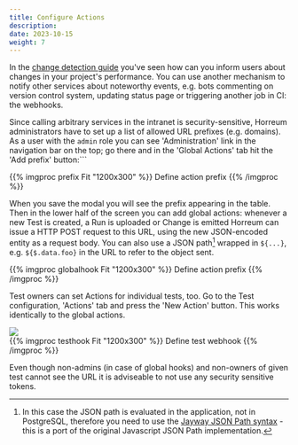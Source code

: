 ```yaml
---
title: Configure Actions
description: 
date: 2023-10-15
weight: 7
---
```



In the [change detection guide](./change_detection.html) you've seen how can you inform users about changes in your project's performance. You can use another mechanism to notify other services about noteworthy events, e.g. bots commenting on version control system, updating status page or triggering another job in CI: the webhooks.

Since calling arbitrary services in the intranet is security-sensitive, Horreum administrators have to set up a list of allowed URL prefixes (e.g. domains). As a user with the `admin` role you can see 'Administration' link in the navigation bar on the top; go there and in the 'Global Actions' tab hit the 'Add prefix' button:```

{{% imgproc prefix Fit "1200x300" %}}
Define action prefix
{{% /imgproc %}}

When you save the modal you will see the prefix appearing in the table. Then in the lower half of the screen you can add global actions: whenever a new Test is created, a Run is uploaded or Change is emitted Horreum can issue a HTTP POST request to this URL, using the new JSON-encoded entity as a request body. You can also use a JSON path[^1] wrapped in `${...}`, e.g. `${$.data.foo}` in the URL to refer to the object sent.

{{% imgproc globalhook Fit "1200x300" %}}
Define action prefix
{{% /imgproc %}}

Test owners can set Actions for individual tests, too. Go to the Test configuration, 'Actions' tab and press the 'New Action' button. This works identically to the global actions.

<div class="screenshot"><img src="/assets/images/actions/02_testhook.png"></div>
{{% imgproc testhook Fit "1200x300" %}}
Define test webhook
{{% /imgproc %}}

Even though non-admins (in case of global hooks) and non-owners of given test cannot see the URL it is adviseable to not use any security sensitive tokens.

[^1]: In this case the JSON path is evaluated in the application, not in PostgreSQL, therefore you need to use the [Jayway JSON Path syntax](https://github.com/json-path/JsonPath) - this is a port of the original Javascript JSON Path implementation.
